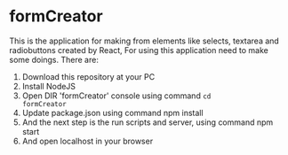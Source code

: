 # formCreator
This is the application for making from elements like selects, textarea and radiobuttons created by React,
For using this application need to make some doings. There are:
1) Download this repository at your PC 
2) Install NodeJS
3) Open DIR 'formCreator' console using command <code>cd formCreator</code>
5) Update package.json using command npm install
5) And the next step is the run scripts and server, using command npm start
6) And open localhost in your browser
